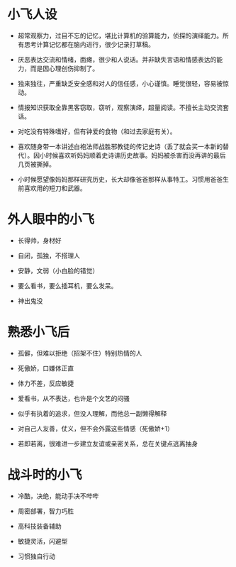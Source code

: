 # 小飞人设

- 超常观察力，过目不忘的记忆，堪比计算机的验算能力，侦探的演绎能力。所有思考计算记忆都在脑内进行，很少记录打草稿。

- 厌恶表达交流和情绪，面瘫，很少和人说话。并非缺失言语和情感表达的能力，而是因心理创伤抑制了。

- 独来独往，严重缺乏安全感和对人的信任感，小心谨慎。睡觉很轻，容易被惊动。

- 情报知识获取全靠黑客窃取，窃听，观察演绎，超量阅读。不擅长主动交流套话。

- 对吃没有特殊嗜好，但有钟爱的食物（和过去家庭有关）。

- 喜欢随身带一本讲述白袍法师战胜邪教徒的传记史诗（丢了就会买一本新的替代）。因小时候喜欢听妈妈顺着史诗讲历史故事。妈妈被杀害而没再讲的最后几页被撕掉。

- 小时候愿望像妈妈那样研究历史，长大却像爸爸那样从事特工。习惯用爸爸生前喜欢用的短刀和武器。

# 外人眼中的小飞

- 长得帅，身材好

- 自闭，孤独，不搭理人

- 安静，文弱（小白脸的错觉）

- 要么看书，要么插耳机，要么发呆。

- 神出鬼没

# 熟悉小飞后

- 孤僻，但难以拒绝（招架不住）特别热情的人

- 死傲娇，口嫌体正直

- 体力不差，反应敏捷

- 爱看书，从不表达，也许是个文艺的闷骚

- 似乎有执着的追求，但没人理解，而他总一副懒得解释

- 对自己人友善，仗义，但不会外露这些情感（死傲娇+1）

- 若即若离，很难进一步建立友谊或亲密关系，总在关键点逃离抽身

# 战斗时的小飞

- 冷酷，决绝，能动手决不哔哔

- 周密部署，智力巧胜

- 高科技装备辅助

- 敏捷灵活，闪避型

- 习惯独自行动